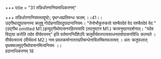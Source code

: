 +++
title = "31 तन्निर्धारणानियमाधिकरणम्"

+++
तन्निर्धारणानियमस्तद्दृष्टेः; पृथग्ध्यप्रतिवन्धः फलम् ।।41।।   
उद्गीथाद्युपासनस्य क्रतुषु गोदोहनादिवदुपादानानियमः। "तेनोभौकुरुकतो यश्चैतदेवं वेद यश्चैतदेवं वेद " (उद्गीथ omitted M1.)इत्युद्गीथोपासनरहितस्यापि (तदनुष्टान M1.) क्रत्वनुष्ठानदर्शनात्। "यदेव विद्यया करोति तदेव वीर्यवत्तरम्" इति वर्तमाननिर्देशेऽपि क्रतुवीर्यवत्तरत्वसाधनतयोपासनविधिः कल्प्यते । वीर्यवत्वरत्वं (वीर्यवत्वं M2.) नाम प्रवलकर्मानातराप्रतिबन्धेनाविलम्बितफलत्वम् । अतः क्रतुफलात् पृथक्फलमुद्गीथोपासनमित्यनियमः ।।   
प्रदानाधिकरणम् 18